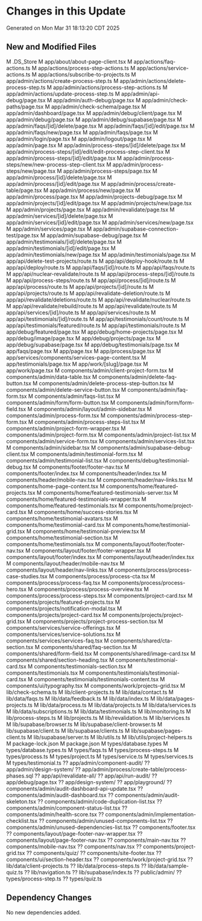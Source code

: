 # Changes in this Update
Generated on Mon Mar 31 18:13:20 CDT 2025

## New and Modified Files
 M .DS_Store
 M app/about/about-page-client.tsx
 M app/actions/faq-actions.ts
 M app/actions/process-step-actions.ts
 M app/actions/service-actions.ts
 M app/actions/subscribe-to-projects.ts
 M app/admin/actions/create-process-step.ts
 M app/admin/actions/delete-process-step.ts
 M app/admin/actions/process-step-actions.ts
 M app/admin/actions/update-process-step.ts
 M app/admin/api-debug/page.tsx
 M app/admin/auth-debug/page.tsx
 M app/admin/check-paths/page.tsx
 M app/admin/check-schema/page.tsx
 M app/admin/dashboard/page.tsx
 M app/admin/debug/client/page.tsx
 M app/admin/debug/page.tsx
 M app/admin/debug/supabase/page.tsx
 M app/admin/faqs/[id]/delete/page.tsx
 M app/admin/faqs/[id]/edit/page.tsx
 M app/admin/faqs/new/page.tsx
 M app/admin/faqs/page.tsx
 M app/admin/login/page.tsx
 M app/admin/logout/page.tsx
 M app/admin/page.tsx
 M app/admin/process-steps/[id]/delete/page.tsx
 M app/admin/process-steps/[id]/edit/edit-process-step-client.tsx
 M app/admin/process-steps/[id]/edit/page.tsx
 M app/admin/process-steps/new/new-process-step-client.tsx
 M app/admin/process-steps/new/page.tsx
 M app/admin/process-steps/page.tsx
 M app/admin/process/[id]/delete/page.tsx
 M app/admin/process/[id]/edit/page.tsx
 M app/admin/process/create-table/page.tsx
 M app/admin/process/new/page.tsx
 M app/admin/process/page.tsx
 M app/admin/projects-debug/page.tsx
 M app/admin/projects/[id]/edit/page.tsx
 M app/admin/projects/new/page.tsx
 M app/admin/projects/page.tsx
 M app/admin/revalidate/page.tsx
 M app/admin/services/[id]/delete/page.tsx
 M app/admin/services/[id]/edit/page.tsx
 M app/admin/services/new/page.tsx
 M app/admin/services/page.tsx
 M app/admin/supabase-connection-test/page.tsx
 M app/admin/supabase-debug/page.tsx
 M app/admin/testimonials/[id]/delete/page.tsx
 M app/admin/testimonials/[id]/edit/page.tsx
 M app/admin/testimonials/new/page.tsx
 M app/admin/testimonials/page.tsx
 M app/api/delete-test-projects/route.ts
 M app/api/deploy-hook/route.ts
 M app/api/deploy/route.ts
 M app/api/faqs/[id]/route.ts
 M app/api/faqs/route.ts
 M app/api/nuclear-revalidate/route.ts
 M app/api/process-steps/[id]/route.ts
 M app/api/process-steps/route.ts
 M app/api/process/[id]/route.ts
 M app/api/process/route.ts
 M app/api/projects/[id]/route.ts
 M app/api/projects/route.ts
 M app/api/revalidate-deletion/route.ts
 M app/api/revalidate/deletions/route.ts
 M app/api/revalidate/nuclear/route.ts
 M app/api/revalidate/rebuild/route.ts
 M app/api/revalidate/route.ts
 M app/api/services/[id]/route.ts
 M app/api/services/route.ts
 M app/api/testimonials/[id]/route.ts
 M app/api/testimonials/count/route.ts
 M app/api/testimonials/featured/route.ts
 M app/api/testimonials/route.ts
 M app/debug/featured/page.tsx
 M app/debug/home-projects/page.tsx
 M app/debug/image/page.tsx
 M app/debug/projects/page.tsx
 M app/debug/supabase/page.tsx
 M app/debug/testimonials/page.tsx
 M app/faqs/page.tsx
 M app/page.tsx
 M app/process/page.tsx
 M app/services/components/services-page-content.tsx
 M app/testimonials/page.tsx
 M app/work/[slug]/page.tsx
 M app/work/page.tsx
 M components/admin/client-project-form.tsx
 M components/admin/data-table.tsx
 M components/admin/delete-faq-button.tsx
 M components/admin/delete-process-step-button.tsx
 M components/admin/delete-service-button.tsx
 M components/admin/faq-form.tsx
 M components/admin/faqs-list.tsx
 M components/admin/form/form-button.tsx
 M components/admin/form/form-field.tsx
 M components/admin/layout/admin-sidebar.tsx
 M components/admin/process-form.tsx
 M components/admin/process-step-form.tsx
 M components/admin/process-steps-list.tsx
 M components/admin/project-form-wrapper.tsx
 M components/admin/project-form.tsx
 M components/admin/project-list.tsx
 M components/admin/service-form.tsx
 M components/admin/services-list.tsx
 M components/admin/sidebar.tsx
 M components/admin/supabase-debug-client.tsx
 M components/admin/testimonial-form.tsx
 M components/admin/testimonial-list.tsx
 M components/debug/testimonial-debug.tsx
 M components/footer/footer-nav.tsx
 M components/footer/index.tsx
 M components/header/index.tsx
 M components/header/mobile-nav.tsx
 M components/header/nav-links.tsx
 M components/home-page-content.tsx
 M components/home/featured-projects.tsx
 M components/home/featured-testimonials-server.tsx
 M components/home/featured-testimonials-wrapper.tsx
 M components/home/featured-testimonials.tsx
 M components/home/project-card.tsx
 M components/home/success-stories.tsx
 M components/home/testimonial-avatars.tsx
 M components/home/testimonial-card.tsx
 M components/home/testimonial-grid.tsx
 M components/home/testimonial-preview.tsx
 M components/home/testimonial-section.tsx
 M components/home/testimonials.tsx
 M components/layout/footer/footer-nav.tsx
 M components/layout/footer/footer-wrapper.tsx
 M components/layout/footer/index.tsx
 M components/layout/header/index.tsx
 M components/layout/header/mobile-nav.tsx
 M components/layout/header/nav-links.tsx
 M components/process/process-case-studies.tsx
 M components/process/process-cta.tsx
 M components/process/process-faq.tsx
 M components/process/process-hero.tsx
 M components/process/process-overview.tsx
 M components/process/process-steps.tsx
 M components/project-card.tsx
 M components/projects/featured-projects.tsx
 M components/projects/notification-modal.tsx
 M components/projects/project-card.tsx
 M components/projects/project-grid.tsx
 M components/projects/project-process-section.tsx
 M components/services/service-offerings.tsx
 M components/services/service-solutions.tsx
 M components/services/services-faq.tsx
 M components/shared/cta-section.tsx
 M components/shared/faq-section.tsx
 M components/shared/form-field.tsx
 M components/shared/image-card.tsx
 M components/shared/section-heading.tsx
 M components/testimonial-card.tsx
 M components/testimonials-section.tsx
 M components/testimonials.tsx
 M components/testimonials/testimonial-card.tsx
 M components/testimonials/testimonials-content.tsx
 M components/ui/typography.tsx
 M components/work/projects-grid.tsx
 M lib/check-schema.ts
 M lib/client-projects.ts
 M lib/data/contact.ts
 M lib/data/faqs.ts
 M lib/data/feedback.ts
 M lib/data/index.ts
 M lib/data/pages-projects.ts
 M lib/data/process.ts
 M lib/data/projects.ts
 M lib/data/services.ts
 M lib/data/subscriptions.ts
 M lib/data/testimonials.ts
 M lib/monitoring.ts
 M lib/process-steps.ts
 M lib/projects.ts
 M lib/revalidation.ts
 M lib/services.ts
 M lib/supabase/browser.ts
 M lib/supabase/client-browser.ts
 M lib/supabase/client.ts
 M lib/supabase/clients.ts
 M lib/supabase/pages-client.ts
 M lib/supabase/server.ts
 M lib/utils.ts
 M lib/utils/project-helpers.ts
 M package-lock.json
 M package.json
 M types/database.types
 M types/database.types.ts
 M types/faqs.ts
 M types/process-steps.ts
 M types/process.ts
 M types/project.ts
 M types/service.ts
 M types/services.ts
 M types/testimonial.ts
?? app/admin/component-audit/
?? app/admin/design-system/
?? app/admin/process/create-table/process-phases.sql
?? app/api/revalidate-all/
?? app/api/run-audit/
?? app/debug/page.tsx
?? app/design-system/
?? app/playground/
?? components/admin/audit-dashboard-api-update.tsx
?? components/admin/audit-dashboard.tsx
?? components/admin/audit-skeleton.tsx
?? components/admin/code-duplication-list.tsx
?? components/admin/component-status-list.tsx
?? components/admin/health-score.tsx
?? components/admin/implementation-checklist.tsx
?? components/admin/unused-components-list.tsx
?? components/admin/unused-dependencies-list.tsx
?? components/footer.tsx
?? components/layout/page-footer-nav-wrapper.tsx
?? components/layout/page-footer-nav.tsx
?? components/main-nav.tsx
?? components/mobile-nav.tsx
?? components/nav.tsx
?? components/project-grid.tsx
?? components/quiz/
?? components/site-footer.tsx
?? components/ui/section-header.tsx
?? components/work/project-grid.tsx
?? lib/data/client-projects.ts
?? lib/data/process-steps.ts
?? lib/data/sample-quiz.ts
?? lib/navigation.ts
?? lib/supabase/index.ts
?? public/admin/
?? types/process-step.ts
?? types/quiz.ts

## Dependency Changes
No new dependencies added.
